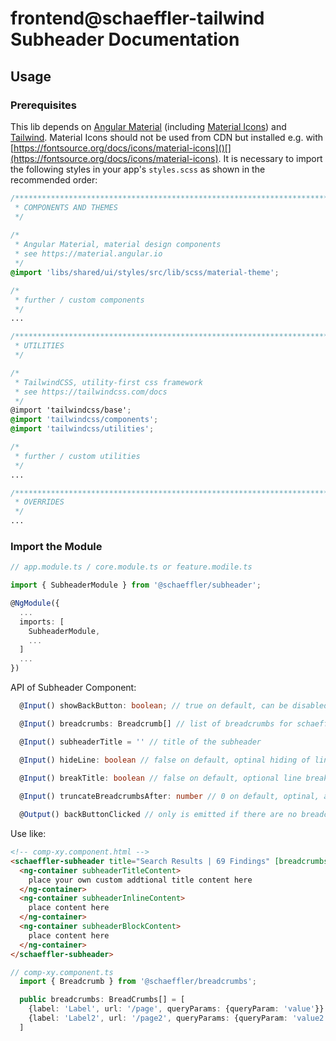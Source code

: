 # frontend@schaeffler-tailwind Subheader Documentation

## Usage

### Prerequisites

This lib depends on [Angular Material](https://material.angular.io) (including [Material Icons](https://fonts.google.com/icons)) and [Tailwind](https://tailwindcss.com/docs). Material Icons should not be used from CDN but installed e.g. with [https://fontsource.org/docs/icons/material-icons]()[](https://fontsource.org/docs/icons/material-icons). It is necessary to import the following styles in your app's `styles.scss` as shown in the recommended order:

``` scss
/***************************************************************************************************
 * COMPONENTS AND THEMES
 */
 
/*
 * Angular Material, material design components
 * see https://material.angular.io
 */
@import 'libs/shared/ui/styles/src/lib/scss/material-theme';

/*
 * further / custom components
 */
...

/***************************************************************************************************
 * UTILITIES
 */

/*
 * TailwindCSS, utility-first css framework
 * see https://tailwindcss.com/docs
 */
@import 'tailwindcss/base';
@import 'tailwindcss/components';
@import 'tailwindcss/utilities';

/*
 * further / custom utilities
 */
...

/***************************************************************************************************
 * OVERRIDES
 */ 
...
```

### Import the Module

```typescript
// app.module.ts / core.module.ts or feature.modile.ts

import { SubheaderModule } from '@schaeffler/subheader';

@NgModule({
  ...
  imports: [
    SubheaderModule,
    ...
  ]
  ...
})
```

API of Subheader Component:

```typescript
  @Input() showBackButton: boolean; // true on default, can be disabled if no back button is needed

  @Input() breadcrumbs: Breadcrumb[] // list of breadcrumbs for schaeffler-breadcrumbs. If this input is provided, the backButton automatically navigates to second to last breadcrumb 

  @Input() subheaderTitle = '' // title of the subheader

  @Input() hideLine: boolean // false on default, optinal hiding of line under the subheader
 
  @Input() breakTitle: boolean // false on default, optional line break in title

  @Input() truncateBreadcrumbsAfter: number // 0 on default, optinal, adds a truncation of the breadcrumbs items at a certain point, counted from the top, see breadcrumbs component

  @Output() backButtonClicked // only is emitted if there are no breadcrumbs as input or breadcrumb.length < 2
```

Use like:

```html
<!-- comp-xy.component.html -->
<schaeffler-subheader title="Search Results | 69 Findings" [breadcrumbs]="breadcrumbs">  
  <ng-container subheaderTitleContent>
    place your own custom addtional title content here
  </ng-container>
  <ng-container subheaderInlineContent>
    place content here
  </ng-container>
  <ng-container subheaderBlockContent>
    place content here
  </ng-container>
</schaeffler-subheader>
```

```typescript
// comp-xy.component.ts
  import { Breadcrumb } from '@schaeffler/breadcrumbs';

  public breadcrumbs: BreadCrumbs[] = [
    {label: 'Label', url: '/page', queryParams: {queryParam: 'value'}}
    {label: 'Label2', url: '/page2', queryParams: {queryParam: 'value2'}}
  ]
```
